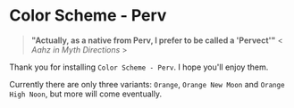 # Color Scheme - Perv

> **"Actually, as a native from Perv, I prefer to be called a 'Pervect'"**  < *Aahz in Myth Directions* >

Thank you for installing `Color Scheme - Perv`.  I hope you'll enjoy them.

Currently there are only three variants: `Orange`, `Orange New Moon` and `Orange High Noon`, but more will come eventually.

